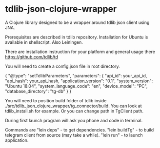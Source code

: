 # tdlib-json-clojure-wrapper

A Clojure library designed to be a wrapper around tdlib json client using JNA.

Prerequisites are described in tdlib repository. Installation for Ubuntu is available in shellscript.
Also Leiningen.

There are installation instruction for your platform and general usage there https://github.com/tdlib/td

You will need to create a config.json file in root directory.

{
  "@type": "setTdlibParameters",
  "parameters": {
    "api_id": your_api_id,
    "api_hash": your_api_hash,
    "application_version": "0.1",
    "system_version": "Ubuntu 18.04",
    "system_language_code": "en",
    "device_model": "PC",
    "database_directory": "tg-db"
  }
}

You will need to position build folder of tdlib inside
./src/tdlib_json_clojure_wrapper/tg_connector/build. You can look at tdlib_install.sh for example.
Or you can change path in TgClient path.

During first launch program will ask you phone and code in terminal.

Commands are
"lein deps" - to get dependencies.
"lein buildTg" - to build telegram client from source (may take a while).
"lein run" - to launch application.
